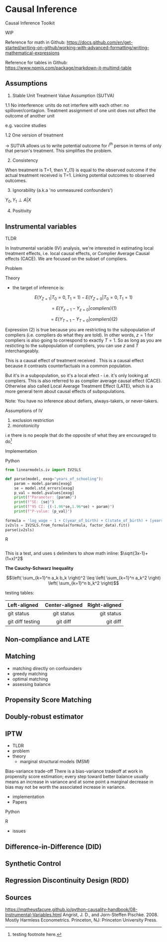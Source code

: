 # Causal Inference
Causal Inference Toolkit

WIP

Reference for math in Github: https://docs.github.com/en/get-started/writing-on-github/working-with-advanced-formatting/writing-mathematical-expressions

Reference for tables in Github: https://www.npmjs.com/package/markdown-it-multimd-table


## Assumptions

1. Stable Unit Treatment Value Assumption (SUTVA)

  1.1 No interference: units do not interfere with each other: no spillover/contagion. Treatment assignment of one unit does not affect the outcome of another unit

e.g. vaccine studies

  1.2 One version of treatment

-> SUTVA allows us to write potential outcome for $i^{th}$ person in terms of only that person's treatment. This simplifies the problem.

2. Consistency

  When treatment is T=1, then Y_{1} is equal to the observed outcome if the actual treatment received is T=1. Linking potential outcomes to observed outcomes.

3. Ignorability (a.k.a 'no unmeasured confounders')

$Y_0, Y_1 \perp A|X$
  
4. Positivity

## Instrumental variables

TLDR

In Instrumental variable (IV) analysis, we're interested in estimating local treatment effects, i.e. local causal effects, or Complier Average Causal effects (CACE). We are focused on the subset of compliers.

Problem

Theory

- the target of inference is: 




$$E(Y_{Z=1}|T_0=0,T_1=1) - E(Y_{Z=0} | T_0=0, T_1=1)$$

$$=E(Y_{z=1}-Y_{z=0}|compliers) (1)$$

$$=E(Y_{T=1}-Y_{T=0}|compliers)(2)$$

Expression (2) is true because you are restricting to the subpopulation of compliers (i.e. compliers do what they are told). In other words, $z=1$ for compliers is also going to correspond to exactly $T=1$. So as long as you are resticting to the subpopulation of compliers, you can use $z$ and $T$ interchangeably.

This is a causal effect of treatment received
.
This is a causal effect because it contrasts counterfactuals in a common population. 

But it's in a subpopulation, so it's a local efect - i.e. it's only looking at compliers. This is also referred to as complier average causal effect (CACE).  Otherwise also called Local Average Treatment Effect (LATE), which is a more general term about causal effects of subpopulations. 

Note: You have no inference about defiers, always-takers, or never-takers.


Assumptions of IV

1. exclusion restriction
2. monotonicity

i.e there is no people that do the opposite of what they are encouraged to do[^1]

Implementation

Python

```Python
from linearmodels.iv import IV2SLS

def parse(model, exog="years_of_schooling"):
    param = model.params[exog]
    se = model.std_errors[exog]
    p_val = model.pvalues[exog]
    print(f"Parameter: {param}")
    print(f"SE: {se}")
    print(f"95 CI: {(-1.96*se,1.96*se) + param}")
    print(f"P-value: {p_val}")
    
formula = 'log_wage ~ 1 + C(year_of_birth) + C(state_of_birth) + [years_of_schooling ~ q4]'
iv2sls = IV2SLS.from_formula(formula, factor_data).fit()
parse(iv2sls)


```


R

```R


````

This is a test, and uses `$` delimiters to show math inline: $\sqrt{3x-1}+(1+x)^2$

**The Cauchy-Schwarz Inequality**

$$\left( \sum_{k=1}^n a_k b_k \right)^2 \leq \left( \sum_{k=1}^n a_k^2 \right) \left( \sum_{k=1}^n b_k^2 \right)$$

testing tables:

| Left-aligned | Center-aligned | Right-aligned |
| :---         |     :---:      |          ---: |
| git status   | git status     | git status    |
| git diff testing | git diff       | git diff      |





## Non-compliance and LATE 


## Matching 


- matching directly on confounders
- greedy matching
- optimal matching
- assessing balance




## Propensity Score Matching


## Doubly-robust estimator


## IPTW

- TLDR
- problem
- theory
  - marginal structural models (MSM)
  
Bias-variance trade-off
There is a bias-variance tradeoff at work in propensity score estimation; every step toward better balance usually means an increase in variance and at some point a marginal decrease in bias may not be worth the associated increase in variance.

- implementation
- Papers

Python


R



- issues


## Difference-in-Difference (DID)




## Synthetic Control





## Regression Discontinuity Design (RDD)






## Sources 

https://matheusfacure.github.io/python-causality-handbook/08-Instrumental-Variables.html
Angrist, J. D., and Jorn-Steffen Pischke. 2008. Mostly Harmless Econometrics. Princeton, NJ: Princeton University Press.

[^1]: testing footnote here.


